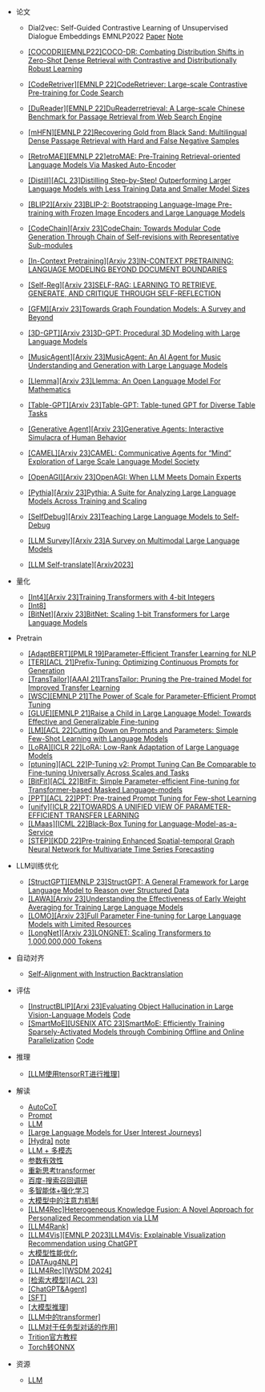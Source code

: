 - 论文
  - Dial2vec: Self-Guided Contrastive Learning of Unsupervised Dialogue Embeddings EMNLP2022 [Paper](https://arxiv.org/abs/2210.15332v1) [Note](https://juejin.cn/post/7184244058171113509)
  - [[COCODR][EMNLP22]COCO-DR: Combating Distribution Shifts in Zero-Shot Dense Retrieval with Contrastive and Distributionally Robust Learning](https://arxiv.org/abs/2210.15212)
  - [[CodeRetriver][EMNLP 22]CodeRetriever: Large-scale Contrastive Pre-training for Code Search](https://arxiv.org/abs/2201.10866)
  - [[DuReader][EMNLP 22]DuReaderretrieval: A Large-scale Chinese Benchmark for Passage Retrieval from Web Search Engine](https://arxiv.org/abs/2203.10232)
  - [[mHFN][EMNLP 22]Recovering Gold from Black Sand: Multilingual Dense Passage Retrieval with Hard and False Negative Samples](https://aclanthology.org/2022.emnlp-main.730.pdf)
  - [[RetroMAE][EMNLP 22]etroMAE: Pre-Training Retrieval-oriented Language Models Via Masked Auto-Encoder](https://arxiv.org/abs/2205.12035)

  - [[Distill][ACL 23]Distilling Step-by-Step! Outperforming Larger Language Models with Less Training Data and Smaller Model Sizes](https://arxiv.org/abs/2305.02301)
  - [[BLIP2][Arxiv 23]BLIP-2: Bootstrapping Language-Image Pre-training with Frozen Image Encoders and Large Language Models](https://arxiv.org/abs/2301.12597)
  - [[CodeChain][Arxiv 23]CodeChain: Towards Modular Code Generation Through Chain of Self-revisions with Representative Sub-modules](https://arxiv.org/pdf/2310.08992.pdf)
  - [[In-Context Pretraining][Arxiv 23]IN-CONTEXT PRETRAINING: LANGUAGE MODELING BEYOND DOCUMENT BOUNDARIES](https://arxiv.org/pdf/2310.10638.pdf)
  - [[Self-Reg][Arxiv 23]SELF-RAG: LEARNING TO RETRIEVE, GENERATE, AND CRITIQUE THROUGH SELF-REFLECTION](https://arxiv.org/pdf/2310.11511.pdf)
  - [[GFM][Arxiv 23]Towards Graph Foundation Models: A Survey and Beyond](https://arxiv.org/pdf/2310.11829.pdf)
  - [[3D-GPT][Arxiv 23]3D-GPT: Procedural 3D Modeling with Large Language Models](https://arxiv.org/pdf/2310.12945.pdf)
  - [[MusicAgent][Arxiv 23]MusicAgent: An AI Agent for Music Understanding and Generation with Large Language Models](https://arxiv.org/pdf/2310.11954.pdf)
  - [[Llemma][Arxiv 23]Llemma: An Open Language Model For Mathematics](https://arxiv.org/pdf/2310.10631.pdf)
  - [[Table-GPT][Arxiv 23]Table-GPT: Table-tuned GPT for Diverse Table Tasks](https://arxiv.org/pdf/2310.09263.pdf)
 
  - [[Generative Agent][Arxiv 23]Generative Agents: Interactive Simulacra of Human Behavior](https://arxiv.org/abs/2304.03442)
  - [[CAMEL][Arxiv 23]CAMEL: Communicative Agents for “Mind” Exploration of Large Scale Language Model Society](https://arxiv.org/abs/2303.17760)
  - [[OpenAGI][Arxiv 23]OpenAGI: When LLM Meets Domain Experts](https://arxiv.org/abs/2304.04370)
  - [[Pythia][Arxiv 23]Pythia: A Suite for Analyzing Large Language Models Across Training and Scaling](https://arxiv.org/abs/2304.01373)
  - [[SelfDebug][Arxiv 23]Teaching Large Language Models to Self-Debug](https://arxiv.org/abs/2304.05128)
  - [[LLM Survey][Arxiv 23]A Survey on Multimodal Large Language Models](https://arxiv.org/abs/2306.13549)
  - [[LLM Self-translate][Arxiv2023]](https://mp.weixin.qq.com/s/KDL61ArerCFEirN53_b5UQ)

- 量化
  - [[Int4][Arxiv 23]Training Transformers with 4-bit Integers](https://arxiv.org/pdf/2306.11987.pdf)
  - [[Int8]](https://mp.weixin.qq.com/s/_JirS9knfTlta0qOzo3i6A)
  - [[BitNet][Arxiv 23]BitNet: Scaling 1-bit Transformers for Large Language Models](https://arxiv.org/pdf/2310.11453.pdf)
    
- Pretrain
  - [[AdaptBERT][PMLR 19]Parameter-Efficient Transfer Learning for NLP](https://arxiv.org/abs/1902.00751)
  - [[TER][ACL 21]Prefix-Tuning: Optimizing Continuous Prompts for Generation](https://arxiv.org/abs/2101.00190)
  - [[TransTailor][AAAI 21]TransTailor: Pruning the Pre-trained Model for Improved Transfer Learning](https://arxiv.org/abs/2103.01542)
  - [[WSC][EMNLP 21]The Power of Scale for Parameter-Efficient Prompt Tuning](https://arxiv.org/abs/2104.08691)
  - [[GLUE][EMNLP 21]Raise a Child in Large Language Model: Towards Effective and Generalizable Fine-tuning](https://arxiv.org/abs/2109.05687)
  - [[LM][ACL 22]Cutting Down on Prompts and Parameters: Simple Few-Shot Learning with Language Models](https://arxiv.org/abs/2106.13353)
  - [[LoRA][ICLR 22]LoRA: Low-Rank Adaptation of Large Language Models](https://arxiv.org/abs/2106.09685)
  - [[ptuning][ACL 22]P-Tuning v2: Prompt Tuning Can Be Comparable to Fine-tuning Universally Across Scales and Tasks](https://arxiv.org/abs/2110.07602)
  - [[BitFit][ACL 22]BitFit: Simple Parameter-efficient Fine-tuning for Transformer-based Masked Language-models](https://arxiv.org/abs/2106.10199)
  - [[PPT][ACL 22]PPT: Pre-trained Prompt Tuning for Few-shot Learning](https://arxiv.org/abs/2109.04332)
  - [[unify][ICLR 22]TOWARDS A UNIFIED VIEW OF PARAMETER-EFFICIENT TRANSFER LEARNING](https://arxiv.org/abs/2110.04366)
  - [[LMaas][ICML 22]Black-Box Tuning for Language-Model-as-a-Service](https://arxiv.org/abs/2201.03514)
  - [[STEP][KDD 22]Pre-training Enhanced Spatial-temporal Graph Neural Network for Multivariate Time Series Forecasting](https://arxiv.org/abs/2206.09113)
  
- LLM训练优化
    - [[StructGPT][EMNLP 23]StructGPT: A General Framework for Large Language Model to Reason over Structured Data](https://arxiv.org/pdf/2305.09645.pdf)   
    - [[LAWA][Arxiv 23]Understanding the Effectiveness of Early Weight Averaging for Training Large Language Models](https://arxiv.org/pdf/2306.03241.pdf)
    - [[LOMO][Arxiv 23]Full Parameter Fine-tuning for Large Language Models with Limited Resources](https://arxiv.org/abs/2306.09782)
    - [[LongNet][Arxiv 23]LONGNET: Scaling Transformers to 1,000,000,000 Tokens](https://arxiv.org/pdf/2307.02486.pdf)
    

 - 自动对齐
   - [Self-Alignment with Instruction Backtranslation](https://arxiv.org/pdf/2308.06259.pdf)

- 评估
    - [[InstructBLIP][Arxi 23]Evaluating Object Hallucination in Large Vision-Language Models](https://arxiv.org/abs/2305.10355) [Code](https://github.com/RUCAIBox/POPE)
    - [[SmartMoE][USENIX ATC 23]SmartMoE: Efficiently Training Sparsely-Activated Models through Combining Offline and Online Parallelization](https://www.usenix.org/system/files/atc23-zhai.pdf) [Code](https://github.com/zms1999/SmartMoE)

- 推理
    - [[LLM使用tensorRT进行推理]](https://mp.weixin.qq.com/s/Sv1B1WbjgeL4mlehsyfLFg)
      
- 解读
  - [AutoCoT](https://mp.weixin.qq.com/s/9hnjmV-A8SE3_EzQeg85xA)
  - [Prompt](https://mp.weixin.qq.com/s/g1NKoqUhrtwgstDM0GoGxA)
  - [LLM](https://mp.weixin.qq.com/s/nxbNueiW6TEdjsQItmnO9A)
  - [[Large Language Models for User Interest Journeys]](https://mp.weixin.qq.com/s/WLGAhLq61FxMTWKCpSJ0yg)
  - [[Hydra]](https://github.com/extremebird/Hydra) [note](https://mp.weixin.qq.com/s/xYSU3An7m7pHwwFOuJMFyg)
  - [LLM + 多模态](https://mp.weixin.qq.com/s/Q8SITBzTxlrFDkUleVZHiw)
  - [参数有效性](https://mp.weixin.qq.com/s/sOPxL_Lq4lg3tbIsmEoMuw)
  - [重新思考transformer](https://mp.weixin.qq.com/s/UzxkuZOMWPPFJCgbk9TGwg)
  - [百度-搜索召回调研](https://mp.weixin.qq.com/s/W2FA4VRX8oG8dUn6z8IQ2Q)
  - [多智能体+强化学习](https://mp.weixin.qq.com/s/C_bNa42FdR5xLRcbSLXSCg)
  - [大模型中的注意力机制](https://mp.weixin.qq.com/s/ioVRA1Y4R9a4Zu1tLKdUSA)
  - [[LLM4Rec]Heterogeneous Knowledge Fusion: A Novel Approach for Personalized Recommendation via LLM](https://mp.weixin.qq.com/s/xODzKgqYhAQ-jFGT7NwaNA)
  - [[LLM4Rank]](https://mp.weixin.qq.com/s/Tc2_NT0VzWvUOFcE18ssZw)
  - [[LLM4Vis][EMNLP 2023]LLM4Vis: Explainable Visualization Recommendation using ChatGPT](https://mp.weixin.qq.com/s/sBYFF1hgDCfbmwbU17q_9Q)
  - [大模型性能优化](https://mp.weixin.qq.com/s/2nuKyb1d1L6ISTTSteUuyA)
  - [[DATAug4NLP]](https://mp.weixin.qq.com/s/qB0ZyU391-JpsN-2FsXd2g)
  - [[LLM4Rec][WSDM 2024]](https://mp.weixin.qq.com/s/SbmkaAOvE9ucCIKEYx5JsQ)
  - [[检索大模型][ACL 23]](https://mp.weixin.qq.com/s/33a0D1MLiC5bvte0KUOXfA)
  - [[ChatGPT&Agent]](https://mp.weixin.qq.com/s/gxHAPmzd2yzJE6ih4cHijw)
  - [[SFT]](https://mp.weixin.qq.com/s/3RIBzuVlK0qHbO_Q04s-cw)
  - [[大模型推理]](https://mp.weixin.qq.com/s/vRpRmHXGjHjgsr20ktTh5A)
  - [[LLM中的transformer]](https://mp.weixin.qq.com/s/0FWCtXObchkmDXdxdtOsLg)
  - [[LLM对于任务型对话的作用]](https://mp.weixin.qq.com/s/kkWrEM9moH0DCraXBY4QHA)
  - [Trition官方教程](https://mp.weixin.qq.com/s/ejUcPBZwlY1rgH9DOAMgvg)
  - [Torch转ONNX](https://mp.weixin.qq.com/s/FKWDKk-YuWJU1GbRFg4HBw)
- 资源
  - [LLM](http://yqli.tech/page/aigc_llm.html)
